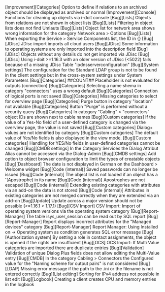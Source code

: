 [Improvement][Categories]   Option to define if relations to an archived object should be displayed as archived or normal
[Improvement][Console]      Functions for cleaning up objects via i-doit console
[Bug][Lists]                Objects from relations are not shown in object lists
[Bug][Lists]                Filtering in object lists does not find Umlauts
[Bug][Lists]                Object list for network area shows wrong information for the category Network area > Options
[Bug][Lists]                When exporting the Service > Service Components list, the ID in {}
[Bug][JDisc]                JDisc import imports all cloud users
[Bug][JDisc]                Some information to operating systems are only imported into the description field
[Bug][JDisc]                Objects without any details do not get imported via JDisc
[Bug][JDisc]                Using i-doit >=1.16.3 with an older version of JDisc (<5022) fails because of a missing JDisc Table "ipdnsserverconfiguration"
[Bug][System settings]      The configuration for the Standard LDAP group is not to be found in the client settings but in the cross-system settings under System Parameters
[Bug][Categories]           ##COUNT## Placeholder is not evaluated for outputs (connection)
[Bug][Categories]           Selecting a name shema in category "connectors" uses a wrong default
[Bug][Categories]           Connection of logical ports is not saved
[Bug][Categories]           Missing categories to select for overview page
[Bug][Categories]           Purge button in category "location" not available
[Bug][Categories]           Button "Purge" is performed without a security query
[Bug][Categories]           In category "Cabling" > "connectors" object IDs are shown next to cable names
[Bug][Custom categories]    If the value of a Yes-No field of a user-defined category is changed via the overview page, the value is not saved
[Bug][Custom categories]    Dialog+ values are not identified by category
[Bug][Custom categories]    The default value of Yes/No fields is also displayed in the view mode.
[Bug][Custom categories]    Handling for YES/No fields in user-defined categories cannot be changed
[Bug][CMDB settings]        In the Category Services the Dialog Attribut Alias cannot be accessed via the Dialog-Admin
[Bug][CMDB settings]        Add option to object browser configuration to limit the types of creatable objects
[Bug][Dashboard]            The date is not displayed in German on the Dashboard > Welcome widget
[Bug][Code (internal)]      Saved passwords can no longer be issued
[Bug][Code (internal)]      The object list is not loaded if an object has a '(Apostrophe) in its name
[Bug][Code (internal)]      Apostrophes are not escaped
[Bug][Code (internal)]      Extending existing categories with attributes via an add-on the data is not stored
[Bug][Code (internal)]      Attributes in existing categories are not merged correctly when they are extended via an add-on
[Bug][Update]               Update across a major version should not be possible (>=1.16.1 > 1.17.1)
[Bug][CSV Import]           CSV Import: Import of operating system versions via the operating system category
[Bug][Report-Manager]       The table isys_user_session can be read out by SQL report
[Bug][Report-Manager]       Report displays incorrect attributes for the "Managed devices" category
[Bug][Report-Manager]       Report Manager: Using Installed on -> Operating system as condition generates SQL error message
[Bug][Authorization system] By setting a role in contact assignments, the object is opened if the rights are insufficient
[Bug][OCS]                  OCS Import: If Multi Value categories are imported there are duplicate entries
[Bug][Validation]           Validation of unique Dialog Plus fields does not allow editing the Multi-Value entry
[Bug][CMDB]                 In the category Cabling > Connectors the Configured value for the "Naming scheme for output pairs" is not considered
[Bug][LDAP]                 Missing error message if the path to the .ini or the filename is not entered correctly
[Bug][List editing]         Sorting for IPv4 address not possible in list edit
[Bug][Logbook]              Creating a client creates CPU and memory entries in the logbook